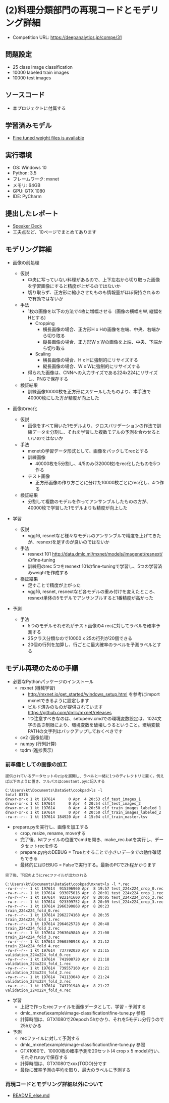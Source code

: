 # (2)料理分類部門の再現コードとモデリング詳細

* Competition URL: https://deepanalytics.jp/compe/31

## 問題設定

* 25 class image classification
* 10000 labeled train images
* 10000 test images

## ソースコード

* 本プロジェクトに付属する

## 学習済みモデル

* [Fine tuned weight files is available](https://drive.google.com/drive/folders/0BxkHqJ_0XZ-lb0s3azltRHhNVTg?usp=sharing)

## 実行環境

* OS: Windows 10
* Python: 3.5
* フレームワーク: mxnet
* メモリ: 64GB
* GPU: GTX 1080
* IDE: PyCharm

## 提出したレポート

* [Speaker Deck](https://speakerdeck.com/peroon/food-image-classification)
* 工夫点など、10ページでまとめてあります

## モデリング詳細

* 画像の前処理
    * 仮説
        * 中央に写っていない料理があるので、上下左右から切り取った画像を学習画像にすると精度が上がるのではないか
        * 切り取らず、正方形に縮小させたものも情報量がほぼ保持されるので有効ではないか
    * 手法
        * 1枚の画像を以下の方法で4枚に増幅させる（画像の横幅をW, 縦幅をHとする)
            * Cropping
                * 横長画像の場合、正方形H x Hの画像を左端、中央、右端から切り取る
                * 縦長画像の場合、正方形W x Wの画像を上端、中央、下端から切り取る
            * Scaling
                * 横長画像の場合、H x Hに強制的にリサイズする
                * 縦長画像の場合、W x Wに強制的にリサイズする
        * 得られた画像は、CNNへの入力サイズである224x224にリサイズし、PNGで保存する
    * 検証結果
        * 訓練画像10000枚を正方形にスケールしたものより、本手法で40000枚にした方が精度が向上した
    
* 画像のrec化
    * 仮説
        * 画像をすべて用いた1モデルより、クロスバリデーションの作法で訓練データを分割し、それを学習した複数モデルの予測を合わせるといいのではないか
    * 手法
        * mxnetの学習データ形式として、画像をパックしてrecとする
        * 訓練画像
            * 40000枚を5分割し、4/5のみ(32000枚)をrec化したものを5つ作る
        * テスト画像
            * 正方形画像の作り方ごとに分けた10000枚ごとにrec化し、4つ作る
    * 検証結果
        * 分割して複数のモデルを作ってアンサンブルしたものの方が、40000枚で学習した1モデルよりも精度が向上した
    
* 学習
    * 仮説
        * vgg16, resnetなど様々なモデルのアンサンブルで精度を上げてきたが、resnextを足すのが良いのではないか
    * 手法
        * resnext 101 http://data.dmlc.ml/mxnet/models/imagenet/resnext/ のfine-tuning
        * 訓練用のrec 5つをresnext 101のfine-tuningで学習し、5つの学習済みweightを作成する
    * 検証結果
        * 足すことで精度が上がった
        * vgg16, resnet, resnextなど各モデルの重み付けを変えたところ、resnext単体の5モデルでアンサンブルすると1番精度が高かった
    
* 予測
    * 手法
        * 5つのモデルそれぞれがテスト画像の4 recに対してラベルを確率予測する
        * 25クラス分類なので10000 x 25の行列が20個できる
        * 20個の行列を加算し、行ごとに最大確率のラベルを予測ラベルとする



## モデル再現のための手順

* 必要なPythonパッケージのインストール
    * mxnet (機械学習)
        * http://mxnet.io/get_started/windows_setup.html を参考にimport mxnetできるように設定します
        * ビルド済みのものが提供されています https://github.com/dmlc/mxnet/releases
        * 1つ注意すべきなのは、setupenv.cmdでの環境変数設定は、1024文字の長さ制限により、環境変数を破壊しうるということ。環境変数PATHの文字列はバックアップしておくべきです
    * cv2 (画像処理)
    * numpy (行列計算)
    * tqdm (進捗表示)

### 前準備としての画像の加工

```
提供されているデータセットのzipを展開し、ラベルと一緒に1つのディレクトリに置く。例えば以下のように置き、フルパスはconstant.pyに記入する

C:\Users\kt\Documents\DataSet\cookpad>ls -l
total 8376
drwxr-xr-x 1 kt 197614      0 Apr  4 20:53 clf_test_images_1
drwxr-xr-x 1 kt 197614      0 Apr  4 20:54 clf_test_images_2
drwxr-xr-x 1 kt 197614      0 Apr  4 20:50 clf_train_images_labeled_1
drwxr-xr-x 1 kt 197614      0 Apr  4 20:50 clf_train_images_labeled_2
-rw-r--r-- 1 kt 197614 184920 Apr  4 15:04 clf_train_master.tsv
```
    
* prepare.pyを実行し、画像を加工する
    * crop, resize, rename, moveする
    * 完了後、lstファイルの位置でcmdを開き、make_rec.batを実行し、データセットrecを作る
    * prepare.py内のDEBUG = Trueとすることで小さいデータでの動作確認もできる
    * 最終的にはDEBUG = Falseで実行する。最新のPCで2h程かかります
    
```
完了後、下記のようにrecファイルが出力される

C:\Users\kt\Documents\DataSet\cookpad\mxnet>ls -l *.rec
-rw-r--r-- 1 kt 197614  915396960 Apr  8 19:57 test_224x224_crop_0.rec
-rw-r--r-- 1 kt 197614  933075016 Apr  8 20:01 test_224x224_crop_1.rec
-rw-r--r-- 1 kt 197614  922141600 Apr  8 20:05 test_224x224_crop_2.rec
-rw-r--r-- 1 kt 197614  923399752 Apr  8 20:09 test_224x224_crop_3.rec
-rw-r--r-- 1 kt 197614 2966390868 Apr  8 20:23 train_224x224_fold_0.rec
-rw-r--r-- 1 kt 197614 2962274168 Apr  8 20:35 train_224x224_fold_1.rec
-rw-r--r-- 1 kt 197614 2964625728 Apr  8 20:48 train_224x224_fold_2.rec
-rw-r--r-- 1 kt 197614 2963049840 Apr  8 21:00 train_224x224_fold_3.rec
-rw-r--r-- 1 kt 197614 2960390948 Apr  8 21:12 train_224x224_fold_4.rec
-rw-r--r-- 1 kt 197614  737792020 Apr  8 21:15 validation_224x224_fold_0.rec
-rw-r--r-- 1 kt 197614  741908720 Apr  8 21:18 validation_224x224_fold_1.rec
-rw-r--r-- 1 kt 197614  739557160 Apr  8 21:21 validation_224x224_fold_2.rec
-rw-r--r-- 1 kt 197614  741133048 Apr  8 21:24 validation_224x224_fold_3.rec
-rw-r--r-- 1 kt 197614  743791940 Apr  8 21:27 validation_224x224_fold_4.rec
```
    
* 学習
    * 上記で作ったrecファイルを画像データとして、学習・予測する
    * dmlc_mxnet\example\image-classification\fine-tune.py 参照
    * 計算時間は、GTX1080で20epoch 5hかかり、それを5モデル分行うので25hかかる
* 予測
    * recファイルに対して予測する
    * dmlc_mxnet\example\image-classification\fine-tune.py 参照
    * GTX1080で、10000枚の確率予測を20セット(4 crop x 5 model)行い、それぞれnpyで保存する
    * 計算時間は、GTX1080でxxx(TODO)分です
    * 最後に確率予測の平均を取り、最大のラベルに予測する

### 再現コードとモデリング詳細以外について

* [README_else.md](./README_else.md)